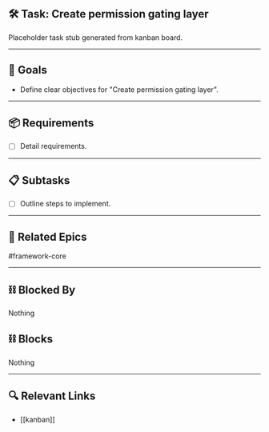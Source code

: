 ## 🛠️ Task: Create permission gating layer

Placeholder task stub generated from kanban board.

---

## 🎯 Goals

- Define clear objectives for "Create permission gating layer".

---

## 📦 Requirements

- [ ] Detail requirements.

---

## 📋 Subtasks

- [ ] Outline steps to implement.

---

## 🔗 Related Epics

#framework-core

---

## ⛓️ Blocked By

Nothing

## ⛓️ Blocks

Nothing

---

## 🔍 Relevant Links

- [[kanban]]
